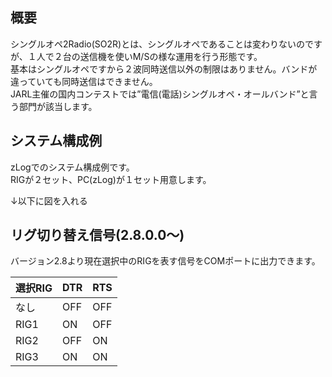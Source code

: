 ## 概要

シングルオペ2Radio(SO2R)とは、シングルオペであることは変わりないのですが、１人で２台の送信機を使いM/Sの様な運用を行う形態です。  
基本はシングルオペですから２波同時送信以外の制限はありません。バンドが違っていても同時送信はできません。  
JARL主催の国内コンテストでは”電信(電話)シングルオペ・オールバンド”と言う部門が該当します。　　

## システム構成例

zLogでのシステム構成例です。  
RIGが２セット、PC(zLog)が１セット用意します。  

↓以下に図を入れる

## リグ切り替え信号(2.8.0.0～)

バージョン2.8より現在選択中のRIGを表す信号をCOMポートに出力できます。  

|選択RIG|DTR|RTS|
| --- | --- | --- |
|なし|OFF|OFF|
|RIG1|ON|OFF|
|RIG2|OFF|ON|
|RIG3|ON|ON|

